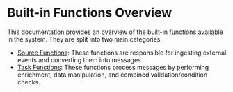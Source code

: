 # Built-in Functions Overview

This documentation provides an overview of the built-in functions available in the system. They are split into two main categories:

- [Source Functions](SOURCE_FUNCTIONS.md): These functions are responsible for ingesting external events and converting them into messages.
- [Task Functions](TASK_FUNCTIONS.md): These functions process messages by performing enrichment, data manipulation, and combined validation/condition checks.
